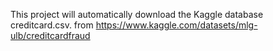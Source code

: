 This project will automatically download the Kaggle database creditcard.csv.
from https://www.kaggle.com/datasets/mlg-ulb/creditcardfraud
